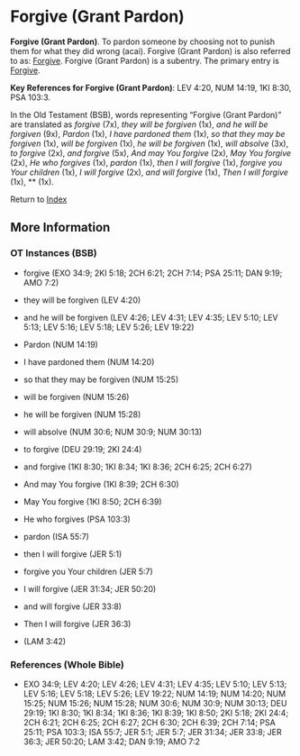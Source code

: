 # Forgive (Grant Pardon)
**Forgive (Grant Pardon)**. 
To pardon someone by choosing not to punish them for what they did wrong (acai). 
Forgive (Grant Pardon) is also referred to as: 
[Forgive](Forgive.md). 
Forgive (Grant Pardon) is a subentry. The primary entry is 
[Forgive](Forgive.md). 


**Key References for Forgive (Grant Pardon)**: 
LEV 4:20, NUM 14:19, 1KI 8:30, PSA 103:3. 


In the Old Testament (BSB), words representing “Forgive (Grant Pardon)” are translated as 
*forgive* (7x), *they will be forgiven* (1x), *and he will be forgiven* (9x), *Pardon* (1x), *I have pardoned them* (1x), *so that they may be forgiven* (1x), *will be forgiven* (1x), *he will be forgiven* (1x), *will absolve* (3x), *to forgive* (2x), *and forgive* (5x), *And may You forgive* (2x), *May You forgive* (2x), *He who forgives* (1x), *pardon* (1x), *then I will forgive* (1x), *forgive you Your children* (1x), *I will forgive* (2x), *and will forgive* (1x), *Then I will forgive* (1x), ** (1x). 




Return to [Index](00-Index.md)

## More Information

### OT Instances (BSB)

* forgive (EXO 34:9; 2KI 5:18; 2CH 6:21; 2CH 7:14; PSA 25:11; DAN 9:19; AMO 7:2)

* they will be forgiven (LEV 4:20)

* and he will be forgiven (LEV 4:26; LEV 4:31; LEV 4:35; LEV 5:10; LEV 5:13; LEV 5:16; LEV 5:18; LEV 5:26; LEV 19:22)

* Pardon (NUM 14:19)

* I have pardoned them (NUM 14:20)

* so that they may be forgiven (NUM 15:25)

* will be forgiven (NUM 15:26)

* he will be forgiven (NUM 15:28)

* will absolve (NUM 30:6; NUM 30:9; NUM 30:13)

* to forgive (DEU 29:19; 2KI 24:4)

* and forgive (1KI 8:30; 1KI 8:34; 1KI 8:36; 2CH 6:25; 2CH 6:27)

* And may You forgive (1KI 8:39; 2CH 6:30)

* May You forgive (1KI 8:50; 2CH 6:39)

* He who forgives (PSA 103:3)

* pardon (ISA 55:7)

* then I will forgive (JER 5:1)

* forgive you Your children (JER 5:7)

* I will forgive (JER 31:34; JER 50:20)

* and will forgive (JER 33:8)

* Then I will forgive (JER 36:3)

*  (LAM 3:42)



### References (Whole Bible)

* EXO 34:9; LEV 4:20; LEV 4:26; LEV 4:31; LEV 4:35; LEV 5:10; LEV 5:13; LEV 5:16; LEV 5:18; LEV 5:26; LEV 19:22; NUM 14:19; NUM 14:20; NUM 15:25; NUM 15:26; NUM 15:28; NUM 30:6; NUM 30:9; NUM 30:13; DEU 29:19; 1KI 8:30; 1KI 8:34; 1KI 8:36; 1KI 8:39; 1KI 8:50; 2KI 5:18; 2KI 24:4; 2CH 6:21; 2CH 6:25; 2CH 6:27; 2CH 6:30; 2CH 6:39; 2CH 7:14; PSA 25:11; PSA 103:3; ISA 55:7; JER 5:1; JER 5:7; JER 31:34; JER 33:8; JER 36:3; JER 50:20; LAM 3:42; DAN 9:19; AMO 7:2



